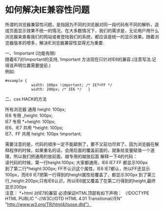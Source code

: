 # 如何解决IE兼容性问题

所谓的浏览器兼容性问题，是指因为不同的浏览器对同一段代码有不同的解析，造成页面显示效果不统一的情况，在大多数情况下，我们的需求是，无论用户用什么浏览器来查看我们的网站或者登陆我们的系统，都应该是统一的显示效果。随着浏览器版本的增多，解决IE浏览器兼容性显得尤为重要. 

一、!important (功能有限)   
随着IE7对!important的支持, !important 方法现在只针对IE6的兼容.(注意写法.记得该声明位置需要提前.)   
例如: 
  ```
  #example {    
              width: 100px !important; /* IE7+FF */   
              width: 200px; /* IE6 */   } 
  ```
二、css HACK的方法

所有浏览器 通用 height: 100px;   
IE6 专用 _height: 100px;   
IE7 专用 *+height: 100px;   
IE6、IE7 共用 *height: 100px;    
IE7、FF 共用 height: 100px !important; 

需要注意的是，代码的顺序一定不能颠倒了，要不又前功尽弃了。因为浏览器在解释程序的时候，如果重名的话，会用后面的覆盖前面的，就象给变量赋值一个道理，所以我们把通用的放前面，越专用的越放后面 解释一下4的代码：  
  读代码的时候，第一行height:100px; 大家都通用，IE6 IE7 FF 都显示100px    
  到了第二行*height:300px; FF不认识这个属性，IE6 IE7都认，所以FF还显示100px，而IE6 IE7把第一行得到的height属性给覆盖了，都显示300px     到了第三行_height:200px;只有IE6认识，所以IE6就又覆盖了在第二行得到的height,最终显示200px     
注意：
  *+html 对IE7的兼容 必须保证HTML顶部有如下声明：    〈!DOCTYPE HTML PUBLIC "-//W3C//DTD HTML 4.01 Transitional//EN"     "http://www.w3.org/TR/html4/loose.dtd"〉
